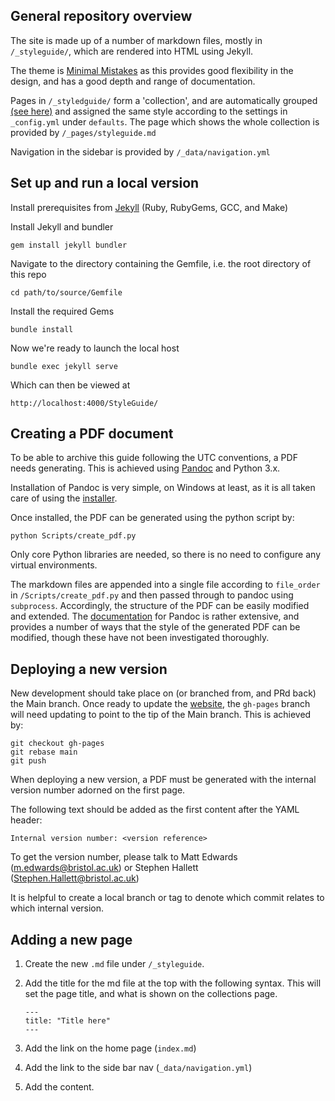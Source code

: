 ## General repository overview
The site is made up of a number of markdown files, mostly in 
`/_styleguide/`, which are rendered into HTML using Jekyll. 

The theme is 
[Minimal Mistakes](https://mmistakes.github.io/minimal-mistakes/)
as this provides good flexibility in the design, and has a good depth and range 
of documentation.

Pages in `/_styledguide/` form a 'collection', and are automatically grouped
[(see here)](https://accis.github.io/StyleGuide/styleguide/) and assigned 
the same style according to the settings in `_config.yml` under `defaults`.
The page which shows the whole collection is provided by `/_pages/styleguide.md`

Navigation in the sidebar is provided by `/_data/navigation.yml`


## Set up and run a local version

Install prerequisites from [Jekyll](https://jekyllrb.com/docs/) 
(Ruby, RubyGems, GCC, and Make)

Install Jekyll and bundler 

    gem install jekyll bundler

Navigate to the directory containing the Gemfile, i.e. the root directory 
of this repo

    cd path/to/source/Gemfile

Install the required Gems

    bundle install

Now we're ready to launch the local host

    bundle exec jekyll serve

Which can then be viewed at 

    http://localhost:4000/StyleGuide/


## Creating a PDF document
To be able to archive this guide following the UTC conventions, a PDF needs 
generating. 
This is achieved using [Pandoc](https://pandoc.org/index.html) and Python 3.x. 

Installation of Pandoc is very simple, on Windows at least, as it is all taken
care of using the [installer](https://pandoc.org/installing.html). 

Once installed, the PDF can be generated using the python script by:

    python Scripts/create_pdf.py

Only core Python libraries are needed, so there is no need to configure any 
virtual environments. 


The markdown files are appended into a single file according to `file_order` in
`/Scripts/create_pdf.py` and then passed through to pandoc using `subprocess`.
Accordingly, the structure of the PDF can be easily modified and extended. 
The [documentation](https://pandoc.org/MANUAL.html) for Pandoc is rather extensive, and provides a number of 
ways that the style of the generated PDF can be modified, though these have not
been investigated thoroughly.

## Deploying a new version
New development should take place on (or branched from, and PRd back) the Main 
branch. 
Once ready to update the [website](https://accis.github.io/StyleGuide/), the 
`gh-pages` branch will need updating to point to the tip of the Main branch. 
This is achieved by:

    git checkout gh-pages
    git rebase main
    git push

When deploying a new version, a PDF must be generated with the internal version
number adorned on the first page.

The following text should be added as the first content after the YAML header:

    Internal version number: <version reference>

To get the version number, please talk to
Matt Edwards ([m.edwards@bristol.ac.uk](mailto:m.edwards@bristol.ac.uk))
or
Stephen Hallett ([Stephen.Hallett@bristol.ac.uk](mailto:Stephen.Hallett@bristol.ac.uk))

It is helpful to create a local branch or tag to denote which commit relates 
to which internal version. 


## Adding a new page

1. Create the new `.md` file under `/_styleguide`.
2. Add the title for the md file at the top with the following syntax. This will set the page title, and what is shown on the collections page.

    ```
    ---
    title: "Title here"  
    ---
    ```

3. Add the link on the home page (`index.md`)
4. Add the link to the side bar nav (`_data/navigation.yml`)
5. Add the content.